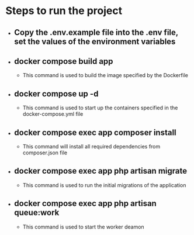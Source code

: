 # Steps to run the project

- ## Copy the .env.example file into the .env file, set the values of the environment variables

- ## docker compose build app

  - This command is used to build the image specified by the Dockerfile

- ## docker compose up -d

  - This command is used to start up the containers specified in the docker-compose.yml file

- ## docker compose exec app composer install

  - This command will install all required dependencies from composer.json file

- ## docker compose exec app php artisan migrate

  - This command is used to run the initial migrations of the application

- ## docker compose exec app php artisan queue:work

  - This command is used to start the worker deamon
